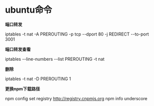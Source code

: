 # ubuntu命令

**端口转发**

iptables -t nat -A PREROUTING -p tcp --dport 80 -j REDIRECT --to-port 3001

**端口转发查看**

iptables --line-numbers --list PREROUTING -t nat

**删除**

iptables -t nat -D PREROUTING 1

**更换npm下载路径**

npm config set registry http://registry.cnpmjs.org  npm info underscore